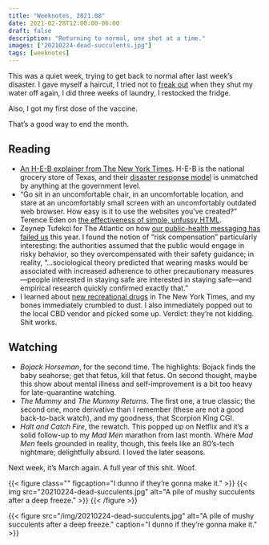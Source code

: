 ```yaml
---
title: "Weeknotes, 2021.08"
date: 2021-02-28T12:00:00-06:00
draft: false
description: "Returning to normal, one shot at a time."
images: ["20210224-dead-succulents.jpg"]
tags: [weeknotes]
---
```


This was a quiet week, trying to get back to normal after last week’s disaster. I gave myself a haircut, I tried not to [freak out](https://twitter.com/tnflnt/status/1365036139690737671) when they shut my water off again, I did three weeks of laundry, I restocked the fridge.

Also, I got my first dose of the vaccine. 

That’s a good way to end the month.

## Reading
- [An H-E-B explainer from The New York Times](https://www.nytimes.com/2021/02/22/us/texas-heb-winter-storm.html). H-E-B is the national grocery store of Texas, and their [disaster response model](https://www.texasmonthly.com/news/how-heb-became-emergency-preparedness-model/) is unmatched by anything at the government level.
- “Go sit in an uncomfortable chair, in an uncomfortable location, and stare at an uncomfortably small screen with an uncomfortably outdated web browser. How easy is it to use the websites you’ve created?” Terence Eden on [the effectiveness of simple, unfussy HTML](https://shkspr.mobi/blog/2021/01/the-unreasonable-effectiveness-of-simple-html/).
- Zeynep Tufekci for The Atlantic on how [our public-health messaging has failed us](https://www.theatlantic.com/ideas/archive/2021/02/how-public-health-messaging-backfired/618147/) this year. I found the notion of “risk compensation” particularly interesting: the authorities assumed that the public would engage in risky behavior, so they overcompensated with their safety guidance; in reality, “…sociological theory predicted that wearing masks would be associated with increased adherence to other precautionary measures—people interested in staying safe are interested in staying safe—and empirical research quickly confirmed exactly that.”
- I learned about [new recreational drugs](https://www.nytimes.com/2021/02/27/health/marijuana-hemp-delta-8-thc.html) in The New York Times, and my bones immediately crumbled to dust. I also immediately popped out to the local CBD vendor and picked some up. Verdict: they’re not kidding. Shit works. 

## Watching
- *Bojack Horseman*, for the second time. The highlights: Bojack finds the baby seahorse; get that fetus, kill that fetus. On second thought, maybe this show about mental illness and self-improvement is a bit too heavy for late-quarantine watching.
- *The Mummy* and *The Mummy Returns*. The first one, a true classic; the second one, more derivative than I remember (these are not a good back-to-back watch), and my goodness, that Scorpion King CGI.
- *Halt and Catch Fire*, the rewatch. This popped up on Netflix and it’s a solid follow-up to my *Mad Men* marathon from last month. Where *Mad Men* feels grounded in reality, though, this feels like an 80’s-tech nightmare; delightfully absurd. I loved the later seasons.

Next week, it’s March again. A full year of this shit. Woof.

{{< figure class="" figcaption="I dunno if they’re gonna make it." >}}
{{< img src="20210224-dead-succulents.jpg" alt="A pile of mushy succulents after a deep freeze." >}}
{{< /figure >}}

{{< figure src="/img/20210224-dead-succulents.jpg" alt="A pile of mushy succulents after a deep freeze." caption="I dunno if they’re gonna make it." >}}